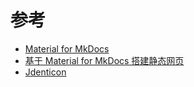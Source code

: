 # 参考

- [Material for MkDocs](https://squidfunk.github.io/mkdocs-material/)
- [基于 Material for MkDocs 搭建静态网页](https://derrors.github.io/)
- [Jdenticon](https://jdenticon.com/)

